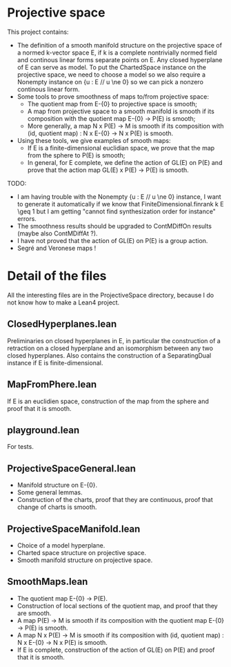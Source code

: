 # Projective space

This project contains:
- The definition of a smooth manifold structure on the projective space of a normed k-vector space E, if k is a complete nontrivially normed field and continous linear forms separate points on E. Any closed hyperplane of E can serve as model. To put the ChartedSpace instance on the projective space, we need to choose a model so we also require a Nonempty instance on  {u : E // u \ne 0} so we can pick a nonzero continous linear form.
- Some tools to prove smoothness of maps to/from projective space:
  - The quotient map from E-{0} to projective space is smooth;
  - A map from projective space to a smooth manifold is smooth if its composition with the quotient map E-{0} -> P(E) is smooth;
  - More generally, a map N x P(E) -> M is smooth if its composition with (id, quotient map) : N x E-{0} -> N x P(E) is smooth.
- Using these tools, we give examples of smooth maps:
  - If E is a finite-dimensional euclidian space, we prove that the map from the sphere to P(E) is smooth;
  - In general, for E complete, we define the action of GL(E) on P(E) and prove that the action map GL(E) x P(E) -> P(E) is smooth.

TODO:
- I am having trouble with the Nonempty {u : E // u \ne 0} instance, I want to generate it automatically if we know that FiniteDimensional.finrank k E \geq 1 but I am getting "cannot find synthesization order for instance" errors.
- The smoothness results should be upgraded to ContMDiffOn results (maybe also ContMDiffAt ?).
- I have not proved that the action of GL(E) on P(E) is a group action.
- Segré and Veronese maps !

# Detail of the files

All the interesting files are in the ProjectiveSpace directory, because I do not know how to make a Lean4 project.

## ClosedHyperplanes.lean 

Preliminaries on closed hyperplanes in E, in particular the construction of a retraction on a closed hyperplane and an isomorphism between any two closed hyperplanes. Also contains the construction of a SeparatingDual instance if E is finite-dimensional.

## MapFromPhere.lean

If E is an euclidien space, construction of the map from the sphere and proof that it is smooth.

## playground.lean

For tests.

## ProjectiveSpaceGeneral.lean

- Manifold structure on E-{0}.
- Some general lemmas.
- Construction of the charts, proof that they are continuous, proof that change of charts is smooth.

## ProjectiveSpaceManifold.lean

- Choice of a model hyperplane.
- Charted space structure on projective space.
- Smooth manifold structure on projective space.

## SmoothMaps.lean

- The quotient map E-{0} -> P(E).
- Construction of local sections of the quotient map, and proof that they are smooth.
- A map P(E) -> M is smooth if its composition with the quotient map E-{0} -> P(E) is smooth.
- A map N x P(E) -> M is smooth if its composition with (id, quotient map) : N x E-{0} -> N x P(E) is smooth.
- If E is complete, construction of the action of GL(E) on P(E) and proof that it is smooth.
